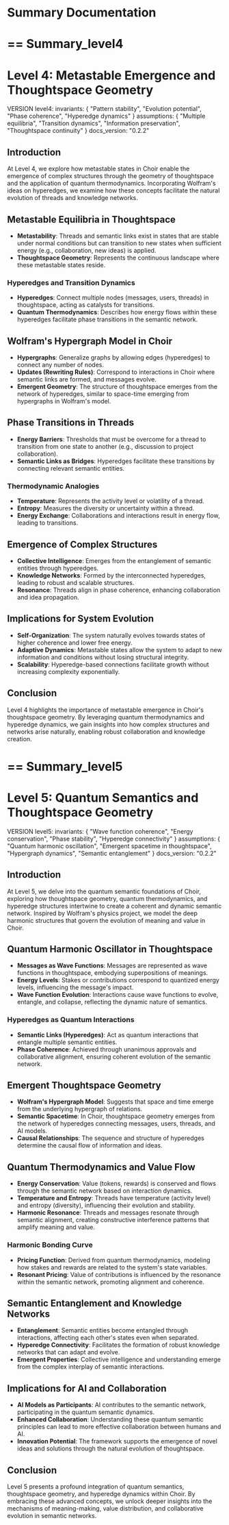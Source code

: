 # Summary Documentation 




==
Summary_level4
==


# Level 4: Metastable Emergence and Thoughtspace Geometry

VERSION level4:
invariants: {
"Pattern stability",
"Evolution potential",
"Phase coherence",
"Hyperedge dynamics"
}
assumptions: {
"Multiple equilibria",
"Transition dynamics",
"Information preservation",
"Thoughtspace continuity"
}
docs_version: "0.2.2"

## Introduction

At Level 4, we explore how metastable states in Choir enable the emergence of complex structures through the geometry of thoughtspace and the application of quantum thermodynamics. Incorporating Wolfram's ideas on hyperedges, we examine how these concepts facilitate the natural evolution of threads and knowledge networks.

## Metastable Equilibria in Thoughtspace

- **Metastability**: Threads and semantic links exist in states that are stable under normal conditions but can transition to new states when sufficient energy (e.g., collaboration, new ideas) is applied.
- **Thoughtspace Geometry**: Represents the continuous landscape where these metastable states reside.

### Hyperedges and Transition Dynamics

- **Hyperedges**: Connect multiple nodes (messages, users, threads) in thoughtspace, acting as catalysts for transitions.
- **Quantum Thermodynamics**: Describes how energy flows within these hyperedges facilitate phase transitions in the semantic network.

## Wolfram's Hypergraph Model in Choir

- **Hypergraphs**: Generalize graphs by allowing edges (hyperedges) to connect any number of nodes.
- **Updates (Rewriting Rules)**: Correspond to interactions in Choir where semantic links are formed, and messages evolve.
- **Emergent Geometry**: The structure of thoughtspace emerges from the network of hyperedges, similar to space-time emerging from hypergraphs in Wolfram's model.

## Phase Transitions in Threads

- **Energy Barriers**: Thresholds that must be overcome for a thread to transition from one state to another (e.g., discussion to project collaboration).
- **Semantic Links as Bridges**: Hyperedges facilitate these transitions by connecting relevant semantic entities.

### Thermodynamic Analogies

- **Temperature**: Represents the activity level or volatility of a thread.
- **Entropy**: Measures the diversity or uncertainty within a thread.
- **Energy Exchange**: Collaborations and interactions result in energy flow, leading to transitions.

## Emergence of Complex Structures

- **Collective Intelligence**: Emerges from the entanglement of semantic entities through hyperedges.
- **Knowledge Networks**: Formed by the interconnected hyperedges, leading to robust and scalable structures.
- **Resonance**: Threads align in phase coherence, enhancing collaboration and idea propagation.

## Implications for System Evolution

- **Self-Organization**: The system naturally evolves towards states of higher coherence and lower free energy.
- **Adaptive Dynamics**: Metastable states allow the system to adapt to new information and conditions without losing structural integrity.
- **Scalability**: Hyperedge-based connections facilitate growth without increasing complexity exponentially.

## Conclusion

Level 4 highlights the importance of metastable emergence in Choir's thoughtspace geometry. By leveraging quantum thermodynamics and hyperedge dynamics, we gain insights into how complex structures and networks arise naturally, enabling robust collaboration and knowledge creation.


==
Summary_level5
==


# Level 5: Quantum Semantics and Thoughtspace Geometry

VERSION level5:
invariants: {
"Wave function coherence",
"Energy conservation",
"Phase stability",
"Hyperedge connectivity"
}
assumptions: {
"Quantum harmonic oscillation",
"Emergent spacetime in thoughtspace",
"Hypergraph dynamics",
"Semantic entanglement"
}
docs_version: "0.2.2"

## Introduction

At Level 5, we delve into the quantum semantic foundations of Choir, exploring how thoughtspace geometry, quantum thermodynamics, and hyperedge structures intertwine to create a coherent and dynamic semantic network. Inspired by Wolfram's physics project, we model the deep harmonic structures that govern the evolution of meaning and value in Choir.

## Quantum Harmonic Oscillator in Thoughtspace

- **Messages as Wave Functions**: Messages are represented as wave functions in thoughtspace, embodying superpositions of meanings.
- **Energy Levels**: Stakes or contributions correspond to quantized energy levels, influencing the message's impact.
- **Wave Function Evolution**: Interactions cause wave functions to evolve, entangle, and collapse, reflecting the dynamic nature of semantics.

### Hyperedges as Quantum Interactions

- **Semantic Links (Hyperedges)**: Act as quantum interactions that entangle multiple semantic entities.
- **Phase Coherence**: Achieved through unanimous approvals and collaborative alignment, ensuring coherent evolution of the semantic network.

## Emergent Thoughtspace Geometry

- **Wolfram's Hypergraph Model**: Suggests that space and time emerge from the underlying hypergraph of relations.
- **Semantic Spacetime**: In Choir, thoughtspace geometry emerges from the network of hyperedges connecting messages, users, threads, and AI models.
- **Causal Relationships**: The sequence and structure of hyperedges determine the causal flow of information and ideas.

## Quantum Thermodynamics and Value Flow

- **Energy Conservation**: Value (tokens, rewards) is conserved and flows through the semantic network based on interaction dynamics.
- **Temperature and Entropy**: Threads have temperature (activity level) and entropy (diversity), influencing their evolution and stability.
- **Harmonic Resonance**: Threads and messages resonate through semantic alignment, creating constructive interference patterns that amplify meaning and value.

### Harmonic Bonding Curve

- **Pricing Function**: Derived from quantum thermodynamics, modeling how stakes and rewards are related to the system's state variables.
- **Resonant Pricing**: Value of contributions is influenced by the resonance within the semantic network, promoting alignment and coherence.

## Semantic Entanglement and Knowledge Networks

- **Entanglement**: Semantic entities become entangled through interactions, affecting each other's states even when separated.
- **Hyperedge Connectivity**: Facilitates the formation of robust knowledge networks that can adapt and evolve.
- **Emergent Properties**: Collective intelligence and understanding emerge from the complex interplay of semantic interactions.

## Implications for AI and Collaboration

- **AI Models as Participants**: AI contributes to the semantic network, participating in the quantum semantic dynamics.
- **Enhanced Collaboration**: Understanding these quantum semantic principles can lead to more effective collaboration between humans and AI.
- **Innovation Potential**: The framework supports the emergence of novel ideas and solutions through the natural evolution of thoughtspace.

## Conclusion

Level 5 presents a profound integration of quantum semantics, thoughtspace geometry, and hyperedge dynamics within Choir. By embracing these advanced concepts, we unlock deeper insights into the mechanisms of meaning-making, value distribution, and collaborative evolution in semantic networks.
